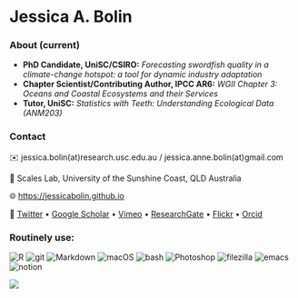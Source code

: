 
 # Jessica A. Bolin  

### About (current)

- **PhD Candidate, UniSC/CSIRO:** _Forecasting swordfish quality in a climate-change hotspot: a tool for dynamic industry adaptation_
- **Chapter Scientist/Contributing Author, IPCC AR6:** _WGII Chapter 3: Oceans and Coastal Ecosystems and their Services_
- **Tutor, UniSC:** _Statistics with Teeth: Understanding Ecological Data (ANM203)_

### Contact

✉️ jessica.bolin(at)research.usc.edu.au / jessica.anne.bolin(at)gmail.com

📍 Scales Lab, University of the Sunshine Coast, QLD Australia

🌐 https://jessicabolin.github.io

🤝 [Twitter](http://www.twitter.com/jessieabolin) • [Google Scholar](https://scholar.google.com.au/citations?user=ahZht6IAAAAJ&hl=en) • [Vimeo](https://vimeo.com/jessicabolin) • [ResearchGate](https://www.researchgate.net/profile/Jessica-Bolin-3) • [Flickr](https://www.flickr.com/photos/197049277@N08/) • [Orcid](https://orcid.org/0000-0002-9868-7511) 

### Routinely use:
![R](https://img.shields.io/badge/R-000000?style=for-the-badge&logo=R&logoColor=white)
![git](https://img.shields.io/badge/git-000000?style=for-the-badge&logo=git&logoColor=white)
![Markdown](https://img.shields.io/badge/Markdown-000000?style=for-the-badge&logo=markdown&logoColor=white)
![macOS](https://img.shields.io/badge/macOS-000000?style=for-the-badge&logo=apple&logoColor=white)
![bash](https://img.shields.io/badge/zsh-000000?style=for-the-badge&logo=gnubash&logoColor=white)
![Photoshop](https://img.shields.io/badge/Illustrator-000000?style=for-the-badge&logo=Adobe%20Illustrator&logoColor=white)
![filezilla](https://img.shields.io/badge/Filezilla-000000?style=for-the-badge&logo=filezilla&logoColor=white)
![emacs](https://img.shields.io/badge/emacs-000000?style=for-the-badge&logo=gnuemacs&logoColor=white)
![notion](https://img.shields.io/badge/Notion-000000?style=for-the-badge&logo=notion&logoColor=white)


![](https://hit.yhype.me/github/profile?user_id=37993300)

